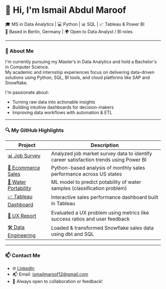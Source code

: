 # 👋 Hi, I'm Ismail Abdul Maroof

🎓 MS in Data Analytics | 💻 Python | 📊 SQL | 📈 Tableau & Power BI  
📍 Based in Berlin, Germany | 🌍 Open to Data Analyst / BI roles

---

### 💼 About Me

I'm currently pursuing my Master’s in Data Analytics and hold a Bachelor's in Computer Science.  
My academic and internship experiences focus on delivering data-driven solutions using Python, SQL, BI tools, and cloud platforms like SAP and Snowflake.

I'm passionate about:

- Turning raw data into actionable insights
- Building intuitive dashboards for decision-makers
- Improving data workflows with automation & ETL

---

### 🔍 My GitHub Highlights

| Project | Description |
|--------|-------------|
| [📊 Job Survey](https://github.com/ismail080/Job_Survey) | Analyzed job market survey data to identify career satisfaction trends using Power BI |
| [🛒 Ecommerce Sales](https://github.com/ismail080/Ecommerce-Sales) | Python-based analysis of monthly sales performance across US states |
| [🚰 Water Portability](https://github.com/ismail080/Water-Portability-) | ML model to predict potability of water samples (classification problem) |
| [📈 Tableau Dashboard](https://github.com/ismail080/Advanced-Sales-Dashboard-Development-in-Tableau) | Interactive sales performance dashboard built in Tableau |
| [🧠 UX Report](https://github.com/ismail080/UX-report-) | Evaluated a UX problem using metrics like success ratios and user feedback |
| [🛠️ Data Engineering](https://github.com/ismail080/Data-Engineering-Home-Assignment) | Loaded & transformed Snowflake sales data using dbt and SQL |

---

### 📫 Contact Me

- 🌐 [LinkedIn](https://www.linkedin.com/in/ismail-abdul-maroof/)
- 📬 Email: ismailmaroof12@gmail.com
- 🔎 Always open to collaboration or feedback!
